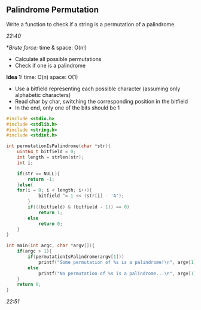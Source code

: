 ## Palindrome Permutation
Write a function to check if a string is a permutation of a palindrome.

*22:40*

**Brute force:* time & space: O(n!)
- Calculate all possible permutations
- Check if one is a palindrome

**Idea 1:** time: O(n) space: O(1)
- Use a bitfield representing each possible character (assuming only alphabetic characters)
- Read char by char, switching the corresponding position in the bitfield
- In the end, only one of the bits should be 1

````c
#include <stdio.h>
#include <stdlib.h>
#include <string.h>
#include <stdint.h>

int permutationIsPalindrome(char *str){
 	uint64_t bitfield = 0;
 	int length = strlen(str);
 	int i;

 	if(str == NULL){
		return -1;
 	}else{
   	for(i = 0; i < length; i++){
 			bitfield ^= 1 << (str[i] - 'A');
 		}
 		if(((bitfield) & (bitfield - 1)) == 0)
 			return 1;
 		else
 			return 0;				
 	}
}

int main(int argc, char *argv[]){
 	if(argc > 1){
 		if(permutationIsPalindrome(argv[1]))
 			printf("Some permutation of %s is a palindrome!\n", argv[1]);
 		else
 			printf("No permutation of %s is a palindrome...\n", argv[1]);
 	}
 	return 0;
}
````

*22:51*

